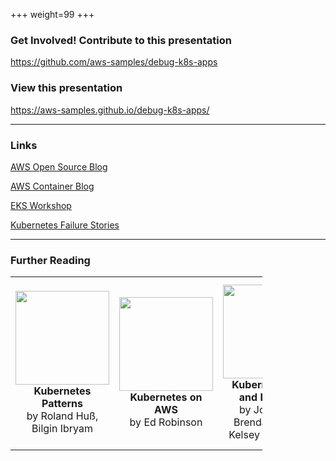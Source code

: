 +++
weight=99
+++

### Get Involved! Contribute to this presentation
https://github.com/aws-samples/debug-k8s-apps

### View this presentation 
https://aws-samples.github.io/debug-k8s-apps/

---

### Links
[AWS Open Source Blog](https://aws.amazon.com/blogs/opensource/)

[AWS Container Blog](https://aws.amazon.com/blogs/containers/)

[EKS Workshop](https://eksworkshop.com)

[Kubernetes Failure Stories](https://k8s.af)

---

### Further Reading

<table>
  <tr>
  <td><a href="https://www.oreilly.com/library/view/kubernetes-patterns/9781492050278/"><img src="https://www.safaribooksonline.com/library/cover/9781492050278/360h/" height=150 /></a>
  <font size=3><center><b>Kubernetes Patterns</b> <br>by Roland Huß, Bilgin Ibryam</center></font></td>

  <td><a href="https://www.oreilly.com/library/view/kubernetes-on-aws/9781788390071/"><img src="https://www.safaribooksonline.com/library/cover/9781788390071/360h/" height=150 /></a>
  <font size=3><center><b>Kubernetes on AWS</b><br>by Ed Robinson</center></font></td>

  <td><a href="https://www.oreilly.com/library/view/kubernetes-up-and/9781491935668/"><img src="https://www.safaribooksonline.com/library/cover/9781491935668/360h/" height=150 /></a>
  <font size=3><center><b>Kubernetes: Up and Running </b><br>by Joe Beda, Brendan Burns, Kelsey Hightower</center></font></td>

  <td><a href="https://www.oreilly.com/library/view/programming-kubernetes/9781492047094/"><img src="https://www.safaribooksonline.com/library/cover/9781492047094/360h/" height=150 /></a>
  <font size=3><center><b>Programming Kubernetes</b><br> by Stefan Schimanski, Michael Hausenblas</center></font></td>
  </tr>
</table>

<style>
table {
  width:80%;
  table-layout: fixed;
}
  td{width:100%;border: 0px solid black;}
</style>
